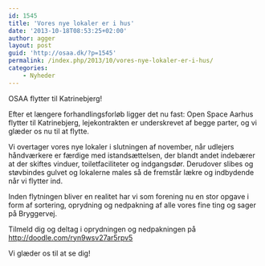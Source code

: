 ```yaml
---
id: 1545
title: 'Vores nye lokaler er i hus'
date: '2013-10-18T08:53:25+02:00'
author: agger
layout: post
guid: 'http://osaa.dk/?p=1545'
permalink: /index.php/2013/10/vores-nye-lokaler-er-i-hus/
categories:
    - Nyheder
---
```


OSAA flytter til Katrinebjerg!

Efter et længere forhandlingsforløb ligger det nu fast: Open Space Aarhus flytter til Katrinebjerg, lejekontrakten er underskrevet af begge parter, og vi glæder os nu til at flytte.

Vi overtager vores nye lokaler i slutningen af november, når udlejers håndværkere er færdige med istandsættelsen, der blandt andet indebærer at der skiftes vinduer, toiletfaciliteter og indgangsdør. Derudover slibes og støvbindes gulvet og lokalerne males så de fremstår lækre og indbydende når vi flytter ind.

Inden flytningen bliver en realitet har vi som forening nu en stor opgave i form af sortering, oprydning og nedpakning af alle vores fine ting og sager på Bryggervej.

Tilmeld dig og deltag i oprydningen og nedpakningen på <http://doodle.com/ryn9wsv27ar5rpv5>

Vi glæder os til at se dig!